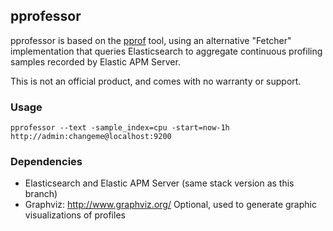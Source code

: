 ## pprofessor

pprofessor is based on the [pprof](https://github.com/google/pprof) tool,
using an alternative "Fetcher" implementation that queries Elasticsearch to
aggregate continuous profiling samples recorded by Elastic APM Server.

This is not an official product, and comes with no warranty or support.

### Usage

```
pprofessor --text -sample_index=cpu -start=now-1h http://admin:changeme@localhost:9200
```

### Dependencies

 - Elasticsearch and Elastic APM Server (same stack version as this branch)
 - Graphviz: http://www.graphviz.org/ Optional, used to generate graphic visualizations of profiles
